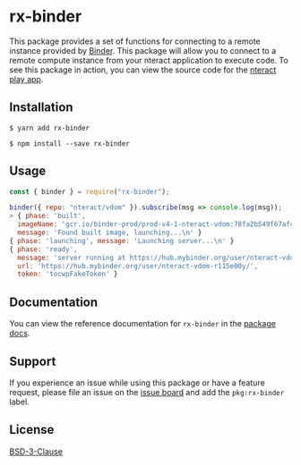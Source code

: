 # rx-binder

This package provides a set of functions for connecting to a remote instance provided by [Binder](https://mybinder.org/). This package will allow you to connect to a remote compute instance from your nteract application to execute code. To see this package in action, you can view the source code for the [nteract play app](https://github.com/nteract/play).

## Installation

```
$ yarn add rx-binder
```

```
$ npm install --save rx-binder
```

## Usage

```javascript
const { binder } = require("rx-binder");

binder({ repo: "nteract/vdom" }).subscribe(msg => console.log(msg));
> { phase: 'built',
  imageName: 'gcr.io/binder-prod/prod-v4-1-nteract-vdom:78fa2b549f67afc3525543b0bccfb08a9e06b006',
  message: 'Found built image, launching...\n' }
{ phase: 'launching', message: 'Launching server...\n' }
{ phase: 'ready',
  message: 'server running at https://hub.mybinder.org/user/nteract-vdom-r115e00y/\n',
  url: 'https://hub.mybinder.org/user/nteract-vdom-r115e00y/',
  token: 'tocwpFakeToken' }
```

## Documentation

You can view the reference documentation for `rx-binder` in the [package docs](https://packages.nteract.io/modules/rx_binder.html).

## Support

If you experience an issue while using this package or have a feature request, please file an issue on the [issue board](https://github.com/nteract/nteract/issues/new/choose) and add the `pkg:rx-binder` label.

## License

[BSD-3-Clause](https://choosealicense.com/licenses/bsd-3-clause/)
